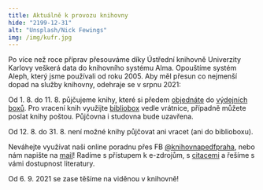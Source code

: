 ```yaml
---
title: Aktuálně k provozu knihovny
hide: "2199-12-31"
alt: "Unsplash/Nick Fewings"
img: /img/kufr.jpg
---
```


Po více než roce příprav přesouváme díky Ústřední knihovně Univerzity Karlovy
veškerá data do knihovního systému Alma. Opouštíme systém Aleph, který jsme
používali od roku 2005. Aby měl přesun co nejmenší dopad na služby knihovny,
odehraje se v srpnu 2021:

Od 1. 8. do 11. 8. půjčujeme knihy, které si předem 
[objednáte](online_objednani.html) 
do [výdejních boxů](https://knihovna.pedf.cuni.cz/rezervacni_boxy.html). 
Pro vracení knih využijte [bibliobox](bibliobox.html) 
vedle vrátnice, případně můžete poslat knihy poštou. Půjčovna i studovna bude uzavřena.

Od 12. 8. do 31. 8. není možné knihy půjčovat ani vracet (ani do biblioboxu).

Neváhejte využívat naši
online poradnu přes FB [@knihovnapedfpraha](https://www.facebook.com/knihovnapedfpraha),
nebo nám napište na [mail](mailto:knihovna@pedf.cuni.cz)! Radíme s přístupem k e-zdrojům, s
[citacemi](inform_vzdelavani.htm) a řešíme s vámi dostupnost literatury.

Od 6. 9. 2021 se zase těšíme na viděnou v knihovně!
